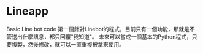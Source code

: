 # Lineapp
Basic Line bot code 
第一個針對Linebot的程式，目前只有一個功能，那就是不管送出什麼訊息，都只回覆"我知道"。
未來可以當成一個基本的Python程式，只要複製，然後修改，就可以一直重複被拿來使用。
